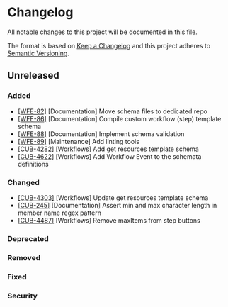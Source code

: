 # Changelog

All notable changes to this project will be documented in this file.

The format is based on [Keep a Changelog](http://keepachangelog.com/en/1.0.0/)
and this project adheres to [Semantic Versioning](http://semver.org/spec/v2.0.0.html).

## Unreleased

### Added

- [[WFE-82]](https://labforward.atlassian.net/browse/WFE-82) [Documentation] Move schema files to dedicated repo
- [[WFE-86]](https://labforward.atlassian.net/browse/WFE-86) [Documentation] Compile custom workflow (step) template schema
- [[WFE-88]](https://labforward.atlassian.net/browse/WFE-88) [Documentation] Implement schema validation
- [[WFE-89]](https://labforward.atlassian.net/browse/WFE-89) [Maintenance] Add linting tools
- [[CUB-4282]](https://labforward.atlassian.net/browse/CUB-4282) [Workflows] Add get resources template schema
- [[CUB-4622]](https://labforward.atlassian.net/browse/CUB-4622) [Workflows] Add Workflow Event to the schemata definitions

### Changed

- [[CUB-4303]](https://labforward.atlassian.net/browse/CUB-4303) [Workflows] Update get resources template schema
- [[CUB-245]](https://labforward.atlassian.net/browse/WFE-245) [Documentation] Assert min and max character length in member name regex pattern
- [[CUB-4487]](https://labforward.atlassian.net/browse/CUB-4487) [Workflows] Remove maxItems from step buttons

### Deprecated

### Removed

### Fixed

### Security
